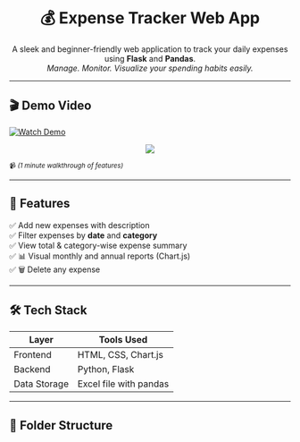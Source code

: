 <h1 align="center">💰 Expense Tracker Web App</h1>

<p align="center">
  A sleek and beginner-friendly web application to track your daily expenses using <b>Flask</b> and <b>Pandas</b>.<br>
  <i>Manage. Monitor. Visualize your spending habits easily.</i>
</p>

---

## 🎬 Demo Video


[![Watch Demo](https://img.youtube.com/vi/VIDEO_ID/0.jpg)]([https://github.com/username/repo-name/assets/username/file_id](https://github.com/23451-12-34/Expense_Tracker/blob/main/Expense_Tracker_App/Screen%20Recording%202025-06-29%20155435.mp4))

<p align="center">
  <a href="https://github.com/username/repo-name/assets/username/file_id" target="_blank">
    <img src="https://img.shields.io/badge/▶ Watch%20Demo%20Video-Click%20Here-red?style=for-the-badge" />
  </a>
</p>


<sup>📹 *(1 minute walkthrough of features)*</sup>

---

## 🚀 Features

✅ Add new expenses with description  
✅ Filter expenses by **date** and **category**  
✅ View total & category-wise expense summary  
✅ 📊 Visual monthly and annual reports (Chart.js)  
✅ 🗑️ Delete any expense

---

## 🛠️ Tech Stack

| Layer       | Tools Used                  |
|-------------|-----------------------------|
| Frontend    | HTML, CSS, Chart.js         |
| Backend     | Python, Flask               |
| Data Storage| Excel file with pandas      |

---

## 📁 Folder Structure
